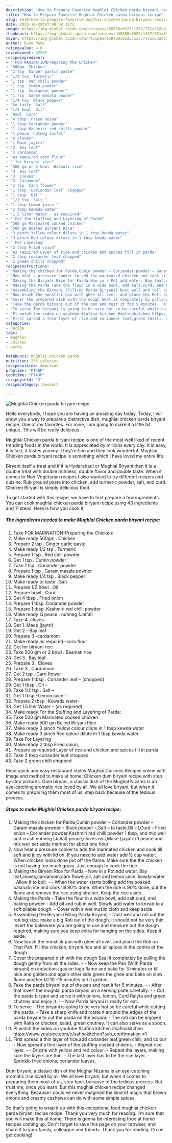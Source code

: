 ```yaml
---
description: "How to Prepare Favorite Mughlai Chicken parda biryani recipe"
title: "How to Prepare Favorite Mughlai Chicken parda biryani recipe"
slug: 7619-how-to-prepare-favorite-mughlai-chicken-parda-biryani-recipe
date: 2020-10-20T07:40:58.117Z
image: https://img-global.cpcdn.com/recipes/a58788c6525c1337/751x532cq70/mughlai-chicken-parda-biryani-recipe-recipe-main-photo.jpg
thumbnail: https://img-global.cpcdn.com/recipes/a58788c6525c1337/751x532cq70/mughlai-chicken-parda-biryani-recipe-recipe-main-photo.jpg
cover: https://img-global.cpcdn.com/recipes/a58788c6525c1337/751x532cq70/mughlai-chicken-parda-biryani-recipe-recipe-main-photo.jpg
author: Rose Pena
ratingvalue: 4.8
reviewcount: 32585
recipeingredient:
- " FOR MARINATIONPreparing the Chicken"
- "500gm  Chicken"
- "2 tsp  Ginger garlic paste"
- "1/2 tsp  Turmeric"
- "1 tsp  Red chili powder"
- "1 tsp  Cumin powder"
- "1 tsp  Coriander powder"
- "1 tsp  Garam masala powder"
- "1/4 tsp  Black pepper"
- "to taste  Salt"
- "1/2 bowl  Oil"
- "bowl  Curd"
- "4 tbsp  Fried onion"
- "1 tbsp Coriander powder"
- "1 tbsp Kashmiri red chilli powder"
- "¼ peace  nutmeg Jaifal"
- "4 cloves"
- "1 Mace jaytri"
- "2  Bay leaf"
- "3 cardamom"
- "as required corn flour"
- " for biryani rice"
- "500 gm or 2 bowl  Basmati rice"
- "3  Bay leaf"
- "3  Cloves"
- "3  Cardamom"
- "2 tsp  Carn flower"
- "1 tbsp  Coriander leaf  chopped"
- "1 tbsp  Oil "
- "1/2 tsp  Salt "
- "1 tbsp Lemon juice "
- "2 tbsp Kewada water"
- "1.5 liter Water   as required"
- " For the Stuffing and Layering of Parda"
- "500 gm Marinated cooked chicken"
- "500 gm Boiled Biryani Rice"
- "3 pinch Yellow colour dilute in 1 tbsp kewda water"
- "3 pinch Red colour dilute in 1 tbsp kewda water"
- " For Layering"
- "2 tbsp Fried onion"
- "as required Layer of rice and chicken and spices fill in parda"
- "2 tbsp coriander leaf chopped"
- "2 green chilli chopped"
recipeinstructions:
- "Making the chicken for Parda,Cumin powder – Coriander powder – Garam masala powder – Black pepper –,Salt – to taste,Oil – l,Curd – Fried onion –,Coriander powder,Kashmiri red chilli powder 1 tbsp, and mix well and crush nutmeg (Jaifal) peace,cloves nos,Mace (jayatri) 1 peace and mix well set aside marinet for about one hour"
- "Now heat a pressure cooker to add the marinated chicken and cook till soft and juicy with lid on. If you need to add water add ½ cup water. When chicken looks done put off the flame. Make sure the the chicken is not having too much gravy. Just enough to cook the rice."
- "Making the Biryani Rice for Parda Now in a Pot add water, Bay leaf,cloves,cardamom,carn flower,oil, salt and lemon juice, kewda water ; Allow it to boil.  When the water starts boiling add the soaked basmati rice and cook till 90% done. When the rice is 90% done, put the flame and remove the rice using strainer. Keep the rice aside."
- "Making the Parda Take the flour in a wide bowl, add salt,curd, and baking powder Add oil and rub in well. Slowly add water to knead to a soft pliable dough. Cover with a wet muslin cloth and keep aside."
- "Assembling the Biryani (Filling Parda Biryani) Dust well and roll out the roti big size. make a big Roti out of the dough. it should not be very thin. Invert the bakeware you are going to use and measure out the dough required, making sure you keep extra for hanging on the sides. Keep it aside."
- "Now brush the nonstick pan with ghee all over. and place the Roti on That Pan. Fill the chicken, biryani rice and all spices in the centre of the dough"
- "Cover the prepared dish with the dough Seal it completely by pulling the dough gently from all the sides.  Now keep the Pan (With Parda biryani) on induction /gas on high flame and bake for 3 minutes or till nice and golden.and again other side grees the ghee and bake on slow flame another till 10 -15 minutes or till golden."
- "Take the parda biryani out of the pan and rest it for 5 minutes.  After that invert the mughlai parda biryani on a serving plate carefully.  Cut the parda biryani and serve it with onions, lemon, Curd Raiyta and green chutney and enjoy it.  Now Parda biryani is ready for eat.."
- "To serve The biryani is going to be very hot so be careful while cutting the parda. Take a sharp knife and rotate it around the edges of the parda biryani to cut the parda on the biryani. The roti can be enjoyed with Raita or chicken, salad, green chutney. It can also serve as a spoon."
- "Pl watch the video on youtube #safina kitchen #safinakitchen https://www.youtube.com/c/safinakitchen?sub_confirmation =1"
- "First spread a thin layer of rice.add coriander leaf,green chilli, and colour Now spread a thin layer of the stuffing cooked chikens. Repeat rice layer.  Drizzle with yellow and red colour. Repeat the layers, making sure the layers are thin. The last layer has to be the rice layer. Sprinkle fried onions, coriander leaves,"
categories:
- Recipe
tags:
- mughlai
- chicken
- parda

katakunci: mughlai chicken parda 
nutrition: 256 calories
recipecuisine: American
preptime: "PT40M"
cooktime: "PT43M"
recipeyield: "2"
recipecategory: Dessert

---
```



![Mughlai Chicken parda biryani recipe](https://img-global.cpcdn.com/recipes/a58788c6525c1337/751x532cq70/mughlai-chicken-parda-biryani-recipe-recipe-main-photo.jpg)

Hello everybody, I hope you are having an amazing day today. Today, I will show you a way to prepare a distinctive dish, mughlai chicken parda biryani recipe. One of my favorites. For mine, I am going to make it a little bit unique. This will be really delicious.

Mughlai Chicken parda biryani recipe is one of the most well liked of recent trending foods in the world. It is appreciated by millions every day. It is easy, it is fast, it tastes yummy. They're fine and they look wonderful. Mughlai Chicken parda biryani recipe is something which I have loved my entire life.

Biryani itself a treat and if it is Hyderabadi or Mughlai Biryani then it is a double treat with double richness, double flavor and double taste. When it comes to Non-Vegetarian recipes I also wanted to try different recipes and cuisine. Rub ground paste into chicken, add turmeric powder, salt, and curd. Chicken Biryani is simply delicious food.


To get started with this recipe, we have to first prepare a few ingredients. You can cook mughlai chicken parda biryani recipe using 43 ingredients and 11 steps. Here is how you cook it.

<!--inarticleads1-->

##### The ingredients needed to make Mughlai Chicken parda biryani recipe:

1. Take  FOR MARINATION-Preparing the Chicken:
1. Make ready 500gm . Chicken
1. Prepare 2 tsp . Ginger garlic paste
1. Make ready 1/2 tsp . Turmeric
1. Prepare 1 tsp . Red chili powder
1. Get 1 tsp . Cumin powder
1. Take 1 tsp . Coriander powder
1. Prepare 1 tsp . Garam masala powder
1. Make ready 1/4 tsp . Black pepper
1. Make ready to taste . Salt
1. Prepare 1/2 bowl . Oil
1. Prepare bowl . Curd
1. Get 4 tbsp . Fried onion
1. Prepare 1 tbsp .Coriander powder
1. Prepare 1 tbsp .Kashmiri red chilli powder
1. Make ready ¼ peace . nutmeg (Jaifal)
1. Take 4 .cloves
1. Get 1 .Mace (jaytri)
1. Get 2 - Bay leaf
1. Prepare 3 -cardamom
1. Make ready as required -corn flour
1. Get  for biryani rice
1. Take 500 gm or 2 bowl . Basmati rice
1. Get 3 . Bay leaf
1. Prepare 3 . Cloves
1. Take 3 . Cardamom
1. Get 2 tsp . Carn flower
1. Prepare 1 tbsp . Coriander leaf – (chopped)
1. Get 1 tbsp . Oil –
1. Take 1/2 tsp . Salt –
1. Get 1 tbsp -Lemon juice -
1. Prepare 2 tbsp -Kewada water-
1. Get 1.5 liter Water –  (as required)
1. Make ready  For the Stuffing and Layering of Parda:
1. Take 500 gm Marinated cooked chicken
1. Make ready 500 gm Boiled Biryani Rice
1. Make ready 3 pinch Yellow colour dilute in 1 tbsp kewda water
1. Make ready 3 pinch Red colour dilute in 1 tbsp kewda water
1. Take  For Layering
1. Make ready 2 tbsp Fried onion,
1. Prepare as required Layer of rice and chicken and spices fill in parda
1. Take 2 tbsp coriander leaf chopped
1. Take 2 green chilli chopped


Read quick and easy restaurant styles Mughlai Cuisines Recipes online with image and method to make at home. Chicken dum biryani recipe with step by step pictures. Dum biryani, a classic dish of the Mughal Nizams is an eye-catching aromatic rice loved by all. We all love biryani, but when it comes to preparing them most of us, step back because of the tedious process. 

<!--inarticleads2-->

##### Steps to make Mughlai Chicken parda biryani recipe:

1. Making the chicken for Parda,Cumin powder – Coriander powder – Garam masala powder – Black pepper –,Salt – to taste,Oil – l,Curd – Fried onion –,Coriander powder,Kashmiri red chilli powder 1 tbsp, and mix well and crush nutmeg (Jaifal) peace,cloves nos,Mace (jayatri) 1 peace and mix well set aside marinet for about one hour
1. Now heat a pressure cooker to add the marinated chicken and cook till soft and juicy with lid on. If you need to add water add ½ cup water. When chicken looks done put off the flame. Make sure the the chicken is not having too much gravy. Just enough to cook the rice.
1. Making the Biryani Rice for Parda - Now in a Pot add water, Bay leaf,cloves,cardamom,carn flower,oil, salt and lemon juice, kewda water ; Allow it to boil. -  - When the water starts boiling add the soaked basmati rice and cook till 90% done. When the rice is 90% done, put the flame and remove the rice using strainer. Keep the rice aside.
1. Making the Parda - Take the flour in a wide bowl, add salt,curd, and baking powder - Add oil and rub in well. Slowly add water to knead to a soft pliable dough. - Cover with a wet muslin cloth and keep aside.
1. Assembling the Biryani (Filling Parda Biryani) - Dust well and roll out the roti big size. make a big Roti out of the dough. it should not be very thin. Invert the bakeware you are going to use and measure out the dough required, making sure you keep extra for hanging on the sides. Keep it aside.
1. Now brush the nonstick pan with ghee all over. and place the Roti on That Pan. Fill the chicken, biryani rice and all spices in the centre of the dough
1. Cover the prepared dish with the dough Seal it completely by pulling the dough gently from all the sides. -  - Now keep the Pan (With Parda biryani) on induction /gas on high flame and bake for 3 minutes or till nice and golden.and again other side grees the ghee and bake on slow flame another till 10 -15 minutes or till golden.
1. Take the parda biryani out of the pan and rest it for 5 minutes. -  - After that invert the mughlai parda biryani on a serving plate carefully. -  - Cut the parda biryani and serve it with onions, lemon, Curd Raiyta and green chutney and enjoy it. -  - Now Parda biryani is ready for eat..
1. To serve - The biryani is going to be very hot so be careful while cutting the parda. - Take a sharp knife and rotate it around the edges of the parda biryani to cut the parda on the biryani. - The roti can be enjoyed with Raita or chicken, salad, green chutney. It can also serve as a spoon.
1. Pl watch the video on youtube #safina kitchen #safinakitchen https://www.youtube.com/c/safinakitchen?sub_confirmation =1
1. First spread a thin layer of rice.add coriander leaf,green chilli, and colour - Now spread a thin layer of the stuffing cooked chikens. - Repeat rice layer. -  - Drizzle with yellow and red colour. - Repeat the layers, making sure the layers are thin. - The last layer has to be the rice layer. - Sprinkle fried onions, coriander leaves,


Dum biryani, a classic dish of the Mughal Nizams is an eye-catching aromatic rice loved by all. We all love biryani, but when it comes to preparing them most of us, step back because of the tedious process. But trust me, once you learn. But this mughlai chicken recipe changed everything. Because I could&#39;ve never imagined the kind of magic that brown onions and creamy cashews can do with some simple spices. 

So that's going to wrap it up with this exceptional food mughlai chicken parda biryani recipe recipe. Thank you very much for reading. I'm sure that you will make this at home. There is gonna be interesting food at home recipes coming up. Don't forget to save this page on your browser, and share it to your family, colleague and friends. Thank you for reading. Go on get cooking!
